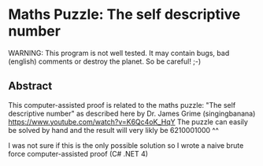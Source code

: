 Maths Puzzle: The self descriptive number
=========================================

WARNING: This program is not well tested. It may contain bugs,
bad (english) comments or destroy the planet. So be careful! ;-)


Abstract
--------
This computer-assisted proof is related to the
maths puzzle: "The self descriptive number" as
described here by Dr. James Grime (singingbanana)
https://www.youtube.com/watch?v=K6Qc4oK_HqY
The puzzle can easily be solved by hand and the
result will very likly be 6210001000 ^^

I was not sure if this is the only possible solution
so I wrote a naive brute force computer-assisted proof (C# .NET 4)
